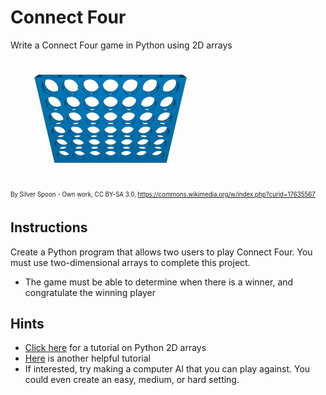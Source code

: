 # Connect Four
Write a Connect Four game in Python using 2D arrays

![Connect Four](../images/connect_four.gif)

<sub><sup>By Silver Spoon - Own work, CC BY-SA 3.0, https://commons.wikimedia.org/w/index.php?curid=17635567</sub></sup>

## Instructions
Create a Python program that allows two users to play Connect Four. You must use two-dimensional arrays to complete this project.
* The game must be able to determine when there is a winner, and congratulate the winning player

## Hints
* [Click here](https://www.tutorialspoint.com/python_data_structure/python_2darray.htm) for a tutorial on Python 2D arrays
* [Here](https://snakify.org/en/lessons/two_dimensional_lists_arrays/) is another helpful tutorial
* If interested, try making a computer AI that you can play against. You could even create an easy, medium, or hard setting.
